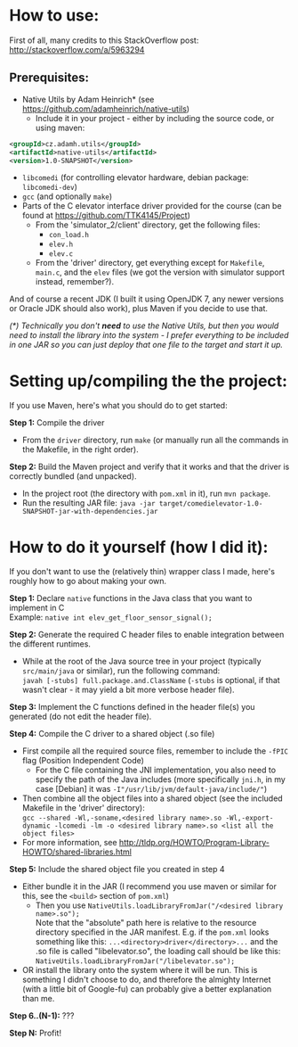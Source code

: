 How to use:
===========
First of all, many credits to this StackOverflow post: http://stackoverflow.com/a/5963294

Prerequisites:
--------------
- Native Utils by Adam Heinrich* (see https://github.com/adamheinrich/native-utils)  
  - Include it in your project - either by including the source code, 
    or using maven:
```xml
<groupId>cz.adamh.utils</groupId>
<artifactId>native-utils</artifactId>
<version>1.0-SNAPSHOT</version>
```
- `libcomedi` (for controlling elevator hardware, debian package: `libcomedi-dev`)
- `gcc` (and optionally `make`)
- Parts of the C elevator interface driver provided for the course (can be found at https://github.com/TTK4145/Project)  
  - From the 'simulator_2/client' directory, get the following files:
     - `con_load.h`
     - `elev.h`
     - `elev.c`  
  - From the 'driver' directory, get everything except for `Makefile`, `main.c`, and the `elev` files (we got the version with simulator support instead, remember?).

And of course a recent JDK (I built it using OpenJDK 7, any newer versions or Oracle JDK should also work), plus Maven if you decide to use that.


_(\*) Technically you don't **need** to use the Native Utils, but then you would need to install the library into the system - I prefer everything to be included in one JAR so you can just deploy that one file to the target and start it up._

Setting up/compiling the the project:
=====================================
If you use Maven, here's what you should do to get started:

**Step 1:** Compile the driver
- From the `driver` directory, run `make` (or manually run all the commands in the Makefile, in the right order).

**Step 2:** Build the Maven project and verify that it works and that the driver is correctly bundled (and unpacked).
- In the project root (the directory with `pom.xml` in it), run `mvn package`.
- Run the resulting JAR file: `java -jar target/comedielevator-1.0-SNAPSHOT-jar-with-dependencies.jar`


How to do it yourself (how I did it):
=====================================
If you don't want to use the (relatively thin) wrapper class I made, here's roughly how to go about making your own.

**Step 1:** Declare `native` functions in the Java class that you want to implement in C  
    Example: `native int elev_get_floor_sensor_signal();`

**Step 2:** Generate the required C header files to enable integration between the different runtimes.
- While at the root of the Java source tree in your project (typically `src/main/java` or similar), run the following command:  
        `javah [-stubs] full.package.and.ClassName` (`-stubs` is optional, if that wasn't clear - it may yield a bit more verbose header file).

**Step 3:** Implement the C functions defined in the header file(s) you generated (do not edit the header file).

**Step 4:** Compile the C driver to a shared object (.so file)
- First compile all the required source files, remember to include the `-fPIC` flag (Position Independent Code)
  - For the C file containing the JNI implementation, you also need to specify the path of the Java includes (more specifically `jni.h`, in my case [Debian] it was `-I"/usr/lib/jvm/default-java/include/"`)
- Then combine all the object files into a shared object (see the included Makefile in the 'driver' directory):  
  `gcc --shared -Wl,-soname,<desired library name>.so -Wl,-export-dynamic -lcomedi -lm -o <desired library name>.so <list all the object files>`
- For more information, see http://tldp.org/HOWTO/Program-Library-HOWTO/shared-libraries.html

**Step 5:** Include the shared object file you created in step 4
- Either bundle it in the JAR (I recommend you use maven or similar for this, see the `<build>` section of `pom.xml`)  
  - Then you use `NativeUtils.loadLibraryFromJar("/<desired library name>.so");`  
    Note that the "absolute" path here is relative to the resource directory specified in the JAR manifest. E.g. if the `pom.xml` looks something like this: `...<directory>driver</directory>...` and the .so file is called "libelevator.so", the loading call should be like this: `NativeUtils.loadLibraryFromJar("/libelevator.so");`
- OR install the library onto the system where it will be run. This is something I didn't choose to do, and therefore the almighty Internet (with a little bit of Google-fu) can probably give a better explanation than me.

**Step 6..(N-1):** ???

**Step N:** Profit!
